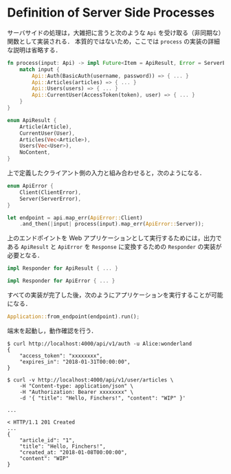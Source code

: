# Definition of Server Side Processes

サーバサイドの処理は，大雑把に言うと次のような `Api` を受け取る（非同期な）関数として実装される．
本質的ではないため，ここでは `process` の実装の詳細な説明は省略する．

```rust
fn process(input: Api) -> impl Future<Item = ApiResult, Error = ServerError> + 'static {
    match input {
        Api::Auth(BasicAuth(username, password)) => { ... }
        Api::Articles(articles) => { ... }
        Api::Users(users) => { ... }
        Api::CurrentUser(AccessToken(token), user) => { ... }
    }
}

enum ApiResult {
    Article(Article),
    CurrentUser(User),
    Articles(Vec<Article>),
    Users(Vec<User>),
    NoContent,
}
```

上で定義したクライアント側の入力と組み合わせると，次のようになる．

```rust
enum ApiError {
    Client(ClientError),
    Server(ServerError),
}

let endpoint = api.map_err(ApiError::Client)
    .and_then(|input| process(input).map_err(ApiError::Server));

```

上のエンドポイントを Web アプリケーションとして実行するためには，出力である `ApiResult` と `ApiError` を `Response` に変換するための `Responder` の実装が必要となる．

```rust
impl Responder for ApiResult { ... }

impl Responder for ApiError { ... }
```

すべての実装が完了した後，次のようにアプリケーションを実行することが可能になる．

```rust
Application::from_endpoint(endpoint).run();
```

端末を起動し，動作確認を行う．

```shell-session
$ curl http://localhost:4000/api/v1/auth -u Alice:wonderland
{
    "access_token": "xxxxxxxx",
    "expires_in": "2018-01-31T00:00:00",
}
```

```shell-session
$ curl -v http://localhost:4000/api/v1/user/articles \
    -H "Content-type: application/json" \
    -H "Authorization: Bearer xxxxxxxx" \
    -d '{ "title": "Hello, Finchers!", "content": "WIP" }'

...

< HTTP/1.1 201 Created
...
{
    "article_id": "1",
    "title": "Hello, Finchers!",
    "created_at: "2018-01-08T00:00:00",
    "content": "WIP"
}
```